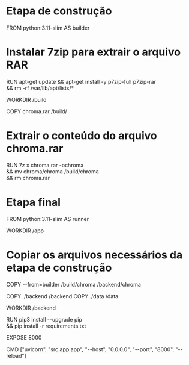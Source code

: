 # Etapa de construção
FROM python:3.11-slim AS builder

# Instalar 7zip para extrair o arquivo RAR
RUN apt-get update && apt-get install -y p7zip-full p7zip-rar \
    && rm -rf /var/lib/apt/lists/*

WORKDIR /build

COPY chroma.rar /build/

# Extrair o conteúdo do arquivo chroma.rar
RUN 7z x chroma.rar -ochroma \
    && mv chroma/chroma /build/chroma \
    && rm chroma.rar

# Etapa final
FROM python:3.11-slim AS runner

WORKDIR /app

# Copiar os arquivos necessários da etapa de construção
COPY --from=builder /build/chroma /backend/chroma

COPY ./backend /backend
COPY ./data /data

WORKDIR /backend

RUN pip3 install --upgrade pip \
    && pip install -r requirements.txt

EXPOSE 8000

CMD ["uvicorn", "src.app:app", "--host", "0.0.0.0", "--port", "8000", "--reload"]
